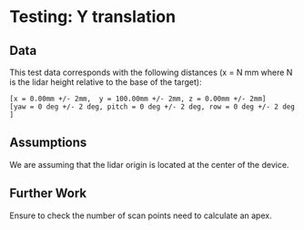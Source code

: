 Testing: Y translation
=============================================

Data
----

This test data corresponds with the following distances (x = N mm where N is the lidar height relative to the base of the target):

    [x = 0.00mm +/- 2mm,  y = 100.00mm +/- 2mm, z = 0.00mm +/- 2mm]  
    [yaw = 0 deg +/- 2 deg, pitch = 0 deg +/- 2 deg, row = 0 deg +/- 2 deg ]

Assumptions
-----------
We are assuming that the lidar origin is located at the center of the device. 

Further Work
------------
Ensure to check the number of scan points need to calculate an apex.
